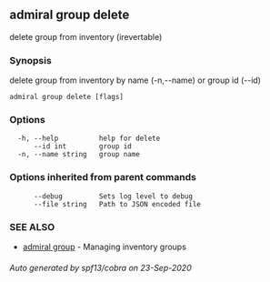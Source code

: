 ## admiral group delete

delete group from inventory (irevertable)

### Synopsis

delete group from inventory by name (-n,--name) or group id (--id)

```
admiral group delete [flags]
```

### Options

```
  -h, --help          help for delete
      --id int        group id
  -n, --name string   group name
```

### Options inherited from parent commands

```
      --debug         Sets log level to debug
      --file string   Path to JSON encoded file
```

### SEE ALSO

* [admiral group](admiral_group.md)	 - Managing inventory groups

###### Auto generated by spf13/cobra on 23-Sep-2020

